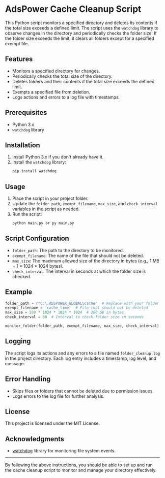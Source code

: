 # AdsPower Cache Cleanup Script

This Python script monitors a specified directory and deletes its contents if the total size exceeds a defined limit. The script uses the `watchdog` library to observe changes in the directory and periodically checks the folder size. If the folder size exceeds the limit, it clears all folders except for a specified exempt file.

## Features

- Monitors a specified directory for changes.
- Periodically checks the total size of the directory.
- Deletes folders and their contents if the total size exceeds the defined limit.
- Exempts a specified file from deletion.
- Logs actions and errors to a log file with timestamps.

## Prerequisites

- Python 3.x
- `watchdog` library

## Installation

1. Install Python 3.x if you don't already have it.
2. Install the `watchdog` library:
   ```sh
   pip install watchdog
   ```

## Usage

1. Place the script in your project folder.
2. Update the `folder_path`, `exempt_filename`, `max_size`, and `check_interval` variables in the script as needed.
3. Run the script:
   ```sh
   python main.py or py main.py
   ```

## Script Configuration

- `folder_path`: The path to the directory to be monitored.
- `exempt_filename`: The name of the file that should not be deleted.
- `max_size`: The maximum allowed size of the directory in bytes (e.g., 1 MB = 1 * 1024 * 1024 bytes).
- `check_interval`: The interval in seconds at which the folder size is checked.

## Example

```python
folder_path = r'C:\.ADSPOWER_GLOBAL\cache'  # Replace with your folder path
exempt_filename = 'cache_time'  # File that should not be deleted
max_size = 200 * 1024 * 1024 * 1024  # 200 GB in bytes
check_interval = 60  # Interval to check folder size in seconds

monitor_folder(folder_path, exempt_filename, max_size, check_interval)
```

## Logging

The script logs its actions and any errors to a file named `folder_cleanup.log` in the project directory. Each log entry includes a timestamp, log level, and message.

## Error Handling

- Skips files or folders that cannot be deleted due to permission issues.
- Logs errors to the log file for further analysis.

## License

This project is licensed under the MIT License.

## Acknowledgments

- [watchdog](https://pypi.org/project/watchdog/) library for monitoring file system events.

---

By following the above instructions, you should be able to set up and run the cache cleanup script to monitor and manage your directory effectively.
